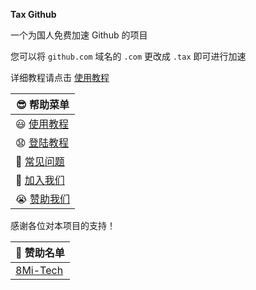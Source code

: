**Tax Github**

一个为国人免费加速 Github 的项目

您可以将 `github.com` 域名的 `.com` 更改成 `.tax` 即可进行加速

详细教程请点击 [使用教程](./docs/usage.md)

😎 帮助菜单 |
-- |
😃 [使用教程](./docs/usage.md) |
😧 [登陆教程](./docs/login.md) |
🤔 [常见问题](./docs/faq.md) |
🤗 [加入我们](./docs/join.md) |
😭 [赞助我们](./docs/sponsor.md) |

感谢各位对本项目的支持！

🤩 赞助名单 |
-- |
[8Mi-Tech](https://github.com/8Mi-Tech) |
